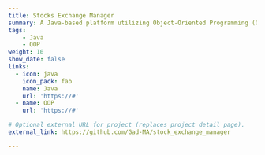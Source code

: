 ```yaml
---
title: Stocks Exchange Manager 
summary: A Java-based platform utilizing Object-Oriented Programming (OOP) principles, designed for traders to buy and sell stocks, manage portfolios, and analyze market data within a simulated stock exchange environment.
tags:
    - Java
    - OOP
weight: 10
show_date: false
links:
  - icon: java
    icon_pack: fab
    name: Java
    url: 'https://#'
  - name: OOP
    url: 'https://#'

# Optional external URL for project (replaces project detail page).
external_link: https://github.com/Gad-MA/stock_exchange_manager

---
```

